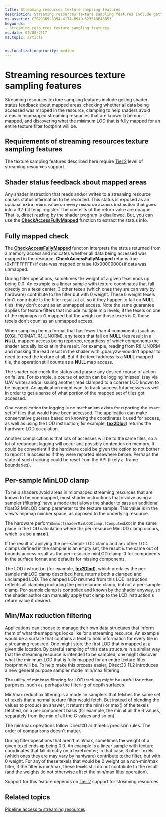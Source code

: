 ```yaml
---
title: Streaming resources texture sampling features
description: Streaming resources texture sampling features include getting shader status feedback about mapped areas, checking whether all data being accessed was mapped in the resource, clamping to help shaders avoid areas in mipmapped streaming resources that are known to be non-mapped, and discovering what the minimum LOD that is fully mapped for an entire texture filter footprint will be.
ms.assetid: C2B2DD69-8354-417A-894D-6235A8B48B53
keywords:
- Streaming resources texture sampling features
ms.date: 02/08/2017
ms.topic: article


ms.localizationpriority: medium
---
```

# Streaming resources texture sampling features


Streaming resources texture sampling features include getting shader status feedback about mapped areas, checking whether all data being accessed was mapped in the resource, clamping to help shaders avoid areas in mipmapped streaming resources that are known to be non-mapped, and discovering what the minimum LOD that is fully mapped for an entire texture filter footprint will be.

## <span id="Requirements_of_streaming_resources_texture_sampling_features"></span><span id="requirements_of_streaming_resources_texture_sampling_features"></span><span id="REQUIREMENTS_OF_STREAMING_RESOURCES_TEXTURE_SAMPLING_FEATURES"></span>Requirements of streaming resources texture sampling features


The texture sampling features described here require [Tier 2](tier-2.md) level of streaming resources support.

## <span id="Shader_status_feedback_about_mapped_areas"></span><span id="shader_status_feedback_about_mapped_areas"></span><span id="SHADER_STATUS_FEEDBACK_ABOUT_MAPPED_AREAS"></span>Shader status feedback about mapped areas


Any shader instruction that reads and/or writes to a streaming resource causes status information to be recorded. This status is exposed as an optional extra return value on every resource access instruction that goes into a 32-bit temp register. The contents of the return value are opaque. That is, direct reading by the shader program is disallowed. But, you can use the [**CheckAccessFullyMapped**](/windows/desktop/direct3dhlsl/checkaccessfullymapped) function to extract the status info.

## <span id="Fully_mapped_check"></span><span id="fully_mapped_check"></span><span id="FULLY_MAPPED_CHECK"></span>Fully mapped check


The [**CheckAccessFullyMapped**](/windows/desktop/direct3dhlsl/checkaccessfullymapped) function interprets the status returned from a memory access and indicates whether all data being accessed was mapped in the resource. **CheckAccessFullyMapped** returns true (0xFFFFFFFF) if data was mapped or false (0x00000000) if data was unmapped.

During filter operations, sometimes the weight of a given texel ends up being 0.0. An example is a linear sample with texture coordinates that fall directly on a texel center: 3 other texels (which ones they are can vary by hardware) contribute to the filter but with 0 weight. These 0 weight texels don't contribute to the filter result at all, so if they happen to fall on **NULL** tiles, they don't count as an unmapped access. Note the same guarantee applies for texture filters that include multiple mip levels; if the texels on one of the mipmaps isn't mapped but the weight on those texels is 0, those texels don't count as an unmapped access.

When sampling from a format that has fewer than 4 components (such as DXGI\_FORMAT\_R8\_UNORM), any texels that fall on **NULL** tiles result in a **NULL** mapped access being reported, regardless of which components the shader actually looks at in the result. For example, reading from R8\_UNORM and masking the read result in the shader with .gba/.yzw wouldn't appear to need to read the texture at all. But if the texel address is a **NULL** mapped tile, the operation still counts as a **NULL** map access.

The shader can check the status and pursue any desired course of action on failure. For example, a course of action can be logging 'misses' (say via UAV write) and/or issuing another read clamped to a coarser LOD known to be mapped. An application might want to track successful accesses as well in order to get a sense of what portion of the mapped set of tiles got accessed.

One complication for logging is no mechanism exists for reporting the exact set of tiles that would have been accessed. The application can make conservative guesses based on knowing the coordinates it used for access, as well as using the LOD instruction; for example, [**tex2Dlod**](/windows/desktop/direct3dhlsl/dx-graphics-hlsl-tex2dlod)) returns the hardware LOD calculation.

Another complication is that lots of accesses will be to the same tiles, so a lot of redundant logging will occur and possibly contention on memory. It could be convenient if the hardware could be given the option to not bother to report tile accesses if they were reported elsewhere before. Perhaps the state of such tracking could be reset from the API (likely at frame boundaries).

## <span id="Per-sample_MinLOD_clamp"></span><span id="per-sample_minlod_clamp"></span><span id="PER-SAMPLE_MINLOD_CLAMP"></span>Per-sample MinLOD clamp


To help shaders avoid areas in mipmapped streaming resources that are known to be non-mapped, most shader instructions that involve using a sampler (filtering) have a mode that allows the shader to pass an additional float32 MinLOD clamp parameter to the texture sample. This value is in the view's mipmap number space, as opposed to the underlying resource.

The hardware performs` max(fShaderMinLODClamp,fComputedLOD) `in the same place in the LOD calculation where the per-resource MinLOD clamp occurs, which is also a [**max**](/windows/desktop/direct3dhlsl/dx-graphics-hlsl-max)().

If the result of applying the per-sample LOD clamp and any other LOD clamps defined in the sampler is an empty set, the result is the same out of bounds access result as the per-resource minLOD clamp: 0 for components in the surface format and defaults for missing components.

The LOD instruction (for example, [**tex2Dlod**](/windows/desktop/direct3dhlsl/dx-graphics-hlsl-tex2dlod)), which predates the per-sample minLOD clamp described here, returns both a clamped and unclamped LOD. The clamped LOD returned from this LOD instruction reflects all clamping including the per-resource clamp, but not a per-sample clamp. Per-sample clamp is controlled and known by the shader anyway, so the shader author can manually apply that clamp to the LOD instruction's return value if desired.

## <span id="Min_Max_reduction_filtering"></span><span id="min_max_reduction_filtering"></span><span id="MIN_MAX_REDUCTION_FILTERING"></span>Min/Max reduction filtering


Applications can choose to manage their own data structures that inform them of what the mappings looks like for a streaming resource. An example would be a surface that contains a texel to hold information for every tile in a streaming resource. One might store the first LOD that is mapped at a given tile location. By careful sampling of this data structure in a similar way that the streaming resource is intended to be sampled, one might discover what the minimum LOD that is fully mapped for an entire texture filter footprint will be. To help make this process easier, Direct3D 11.2 introduces a new general purpose sampler mode, min/max filtering.

The utility of min/max filtering for LOD tracking might be useful for other purposes, such as, perhaps the filtering of depth surfaces.

Min/max reduction filtering is a mode on samplers that fetches the same set of texels that a normal texture filter would fetch. But instead of blending the values to produce an answer, it returns the min() or max() of the texels fetched, on a per-component basis (for example, the min of all the R values, separately from the min of all the G values and so on).

The min/max operations follow Direct3D arithmetic precision rules. The order of comparisons doesn't matter.

During filter operations that aren't min/max, sometimes the weight of a given texel ends up being 0.0. An example is a linear sample with texture coordinates that fall directly on a texel center; in that case, 3 other texels (which ones they are may vary by hardware) contribute to the filter, but with 0 weight. For any of these texels that would be 0 weight on a non-min/max filter, if the filter is min/max, these texels still do not contribute to the result (and the weights do not otherwise affect the min/max filter operation).

Support for this feature depends on [Tier 2](tier-2.md) support for streaming resources.

## <span id="related-topics"></span>Related topics


[Pipeline access to streaming resources](pipeline-access-to-streaming-resources.md)

 

 